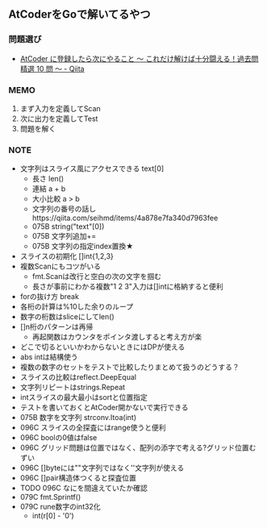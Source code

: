 ## AtCoderをGoで解いてるやつ

### 問題選び
- [AtCoder に登録したら次にやること ～ これだけ解けば十分闘える！過去問精選 10 問 ～ - Qiita](https://qiita.com/drken/items/fd4e5e3630d0f5859067)

### MEMO
1. まず入力を定義してScan
2. 次に出力を定義してTest
3. 問題を解く

### NOTE
- 文字列はスライス風にアクセスできる text[0]
    - 長さ len()
    - 連結 a + b
    - 大小比較 a > b
    - 文字列の番号の話しhttps://qiita.com/seihmd/items/4a878e7fa340d7963fee
    - 075B string("text"[0])
    - 075B 文字列追加+=
    - 075B 文字列の指定index置換★
- スライスの初期化 []int{1,2,3}
- 複数Scanにもコツがいる
    - fmt.Scanは改行と空白の次の文字を掴む
    - 長さが事前にわかる複数"1 2 3"入力は[]intに格納すると便利
- forの抜け方 break
- 各桁の計算は%10した余りのループ
- 数字の桁数はsliceにしてlen()
- []n桁のパターンは再帰
    - 再起関数はカウンタをポインタ渡しすると考え方が楽
- どこで切るといいかわからないときにはDPが使える
- abs intは結構使う
- 複数の数字のセットをテストで比較したりまとめて扱うのどうする？
- スライスの比較はreflect.DeepEqual
- 文字列リピートはstrings.Repeat
- intスライスの最大最小はsortと位置指定
- テストを書いておくとAtCoder開かないで実行できる
- 075B 数字を文字列 strconv.Itoa(int)
- 096C スライスの全探査にはrange使うと便利
- 096C boolの0値はfalse
- 096C グリッド問題は位置ではなく、配列の添字で考える?グリッド位置むずい
- 096C []byteには""文字列ではなく''文字列が使える
- 096C []pair構造体つくると探査位置
- TODO 096C なにを間違えていたか確認
- 079C fmt.Sprintf()
- 079C rune数字のint32化
    - int(r[0] - '0')